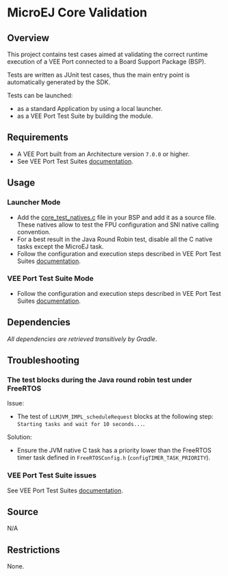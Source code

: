 # MicroEJ Core Validation

## Overview

This project contains test cases aimed at validating the correct runtime execution 
of a VEE Port connected to a Board Support Package (BSP).
 
Tests are written as JUnit test cases, thus the main entry point is automatically generated by the SDK.

Tests can be launched:

-  as a standard Application by using a local launcher.
-  as a VEE Port Test Suite by building the module.

## Requirements

- A VEE Port built from an Architecture version `7.0.0` or higher.
- See VEE Port Test Suites [documentation](../README.md).

## Usage

### Launcher Mode

- Add the [core_test_natives.c](src/test/c/src/core_test_natives.c) file in your BSP and add it as a source file. These natives allow to test the FPU configuration and SNI native calling convention.
- For a best result in the Java Round Robin test, disable all the C native tasks except the MicroEJ task.
- Follow the configuration and execution steps described in VEE Port Test Suites [documentation](../README.md).

### VEE Port Test Suite Mode

-  Follow the configuration and execution steps described in VEE Port Test Suites [documentation](../README.md).

## Dependencies

*All dependencies are retrieved transitively by Gradle*.

## Troubleshooting

### The test blocks during the Java round robin test under FreeRTOS

Issue: 

- The test of `LLMJVM_IMPL_scheduleRequest` blocks at the following
  step: `Starting tasks and wait for 10 seconds...`.

Solution: 

- Ensure the JVM native C task has a priority lower than the FreeRTOS
  timer task defined in `FreeRTOSConfig.h` (`configTIMER_TASK_PRIORITY`).

### VEE Port Test Suite issues

See VEE Port Test Suites [documentation](../README.md).

## Source

N/A

## Restrictions

None.
